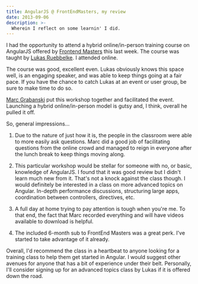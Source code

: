 ```yaml
---
title: AngularJS @ FrontEndMasters, my review
date: 2013-09-06
description: >-
  Wherein I reflect on some learnin' I did.
---
```


I had the opportunity to attend a hybrid online/in-person training course on AngularJS offered by [Frontend Masters](http://frontendmasters.com/) this last week. The course was taught by [Lukas Ruebbelke](https://twitter.com/simpulton). I attended online.

The course was good, excellent even. Lukas obviously knows this space well, is an engaging speaker, and was able to keep things going at a fair pace. If you have the chance to catch Lukas at an event or user group, be sure to make time to do so.

[Marc Grabanski](https://twitter.com/1Marc) put this workshop together and facilitated the event. Launching a hybrid online/in-person model is gutsy and, I think, overall he pulled it off. 

So, general impressions...

1. Due to the nature of just how it is, the people in the classroom were able to more easily ask questions. Marc did a good job of facilitating questions from the online crowd and managed to reign in everyone after the lunch break to keep things moving along.

2. This particular workshop would be stellar for someone with no, or basic, knowledge of AngularJS. I found that it was good review but I didn't learn much new from it. That's not a knock against the class though. I would definitely be interested in a class on more advanced topics on Angular. In-depth performance discussions, structuring large apps, coordination between controllers, directives, etc. 

3. A full day at home trying to pay attention is tough when you're me. To that end, the fact that Marc recorded everything and will have videos available to download is helpful. 

4. The included 6-month sub to FrontEnd Masters was a great perk. I've started to take advantage of it already.

Overall, I'd recommend the class in a heartbeat to anyone looking for a training class to help them get started in Angular. I would suggest other avenues for anyone that has a bit of experience under their belt. Personally, I'll consider signing up for an advanced topics class by Lukas if it is offered down the road.